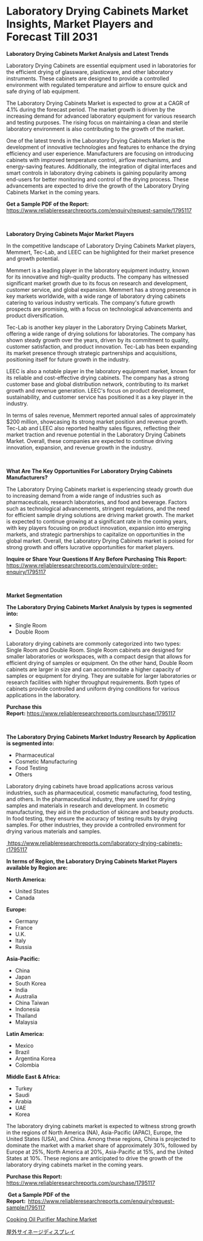 <p><h1>Laboratory Drying Cabinets Market Insights, Market Players and Forecast Till 2031</h1></p><p><strong>Laboratory Drying Cabinets Market Analysis and Latest Trends</strong></p>
<p><p>Laboratory Drying Cabinets are essential equipment used in laboratories for the efficient drying of glassware, plasticware, and other laboratory instruments. These cabinets are designed to provide a controlled environment with regulated temperature and airflow to ensure quick and safe drying of lab equipment.</p><p>The Laboratory Drying Cabinets Market is expected to grow at a CAGR of 4.1% during the forecast period. The market growth is driven by the increasing demand for advanced laboratory equipment for various research and testing purposes. The rising focus on maintaining a clean and sterile laboratory environment is also contributing to the growth of the market.</p><p>One of the latest trends in the Laboratory Drying Cabinets Market is the development of innovative technologies and features to enhance the drying efficiency and user experience. Manufacturers are focusing on introducing cabinets with improved temperature control, airflow mechanisms, and energy-saving features. Additionally, the integration of digital interfaces and smart controls in laboratory drying cabinets is gaining popularity among end-users for better monitoring and control of the drying process. These advancements are expected to drive the growth of the Laboratory Drying Cabinets Market in the coming years.</p></p>
<p><strong>Get a Sample PDF of the Report:&nbsp;</strong> <a href="https://www.reliableresearchreports.com/enquiry/request-sample/1795117">https://www.reliableresearchreports.com/enquiry/request-sample/1795117</a></p>
<p>&nbsp;</p>
<p><strong>Laboratory Drying Cabinets Major Market Players</strong></p>
<p><p>In the competitive landscape of Laboratory Drying Cabinets Market players, Memmert, Tec-Lab, and LEEC can be highlighted for their market presence and growth potential. </p><p>Memmert is a leading player in the laboratory equipment industry, known for its innovative and high-quality products. The company has witnessed significant market growth due to its focus on research and development, customer service, and global expansion. Memmert has a strong presence in key markets worldwide, with a wide range of laboratory drying cabinets catering to various industry verticals. The company's future growth prospects are promising, with a focus on technological advancements and product diversification.</p><p>Tec-Lab is another key player in the Laboratory Drying Cabinets Market, offering a wide range of drying solutions for laboratories. The company has shown steady growth over the years, driven by its commitment to quality, customer satisfaction, and product innovation. Tec-Lab has been expanding its market presence through strategic partnerships and acquisitions, positioning itself for future growth in the industry.</p><p>LEEC is also a notable player in the laboratory equipment market, known for its reliable and cost-effective drying cabinets. The company has a strong customer base and global distribution network, contributing to its market growth and revenue generation. LEEC's focus on product development, sustainability, and customer service has positioned it as a key player in the industry.</p><p>In terms of sales revenue, Memmert reported annual sales of approximately $200 million, showcasing its strong market position and revenue growth. Tec-Lab and LEEC also reported healthy sales figures, reflecting their market traction and revenue potential in the Laboratory Drying Cabinets Market. Overall, these companies are expected to continue driving innovation, expansion, and revenue growth in the industry.</p></p>
<p>&nbsp;</p>
<p><strong>What Are The Key Opportunities For Laboratory Drying Cabinets Manufacturers?</strong></p>
<p><p>The Laboratory Drying Cabinets market is experiencing steady growth due to increasing demand from a wide range of industries such as pharmaceuticals, research laboratories, and food and beverage. Factors such as technological advancements, stringent regulations, and the need for efficient sample drying solutions are driving market growth. The market is expected to continue growing at a significant rate in the coming years, with key players focusing on product innovation, expansion into emerging markets, and strategic partnerships to capitalize on opportunities in the global market. Overall, the Laboratory Drying Cabinets market is poised for strong growth and offers lucrative opportunities for market players.</p></p>
<p><strong>Inquire or Share Your Questions If Any Before Purchasing This Report:</strong> <a href="https://www.reliableresearchreports.com/enquiry/pre-order-enquiry/1795117">https://www.reliableresearchreports.com/enquiry/pre-order-enquiry/1795117</a></p>
<p>&nbsp;</p>
<p><strong>Market Segmentation</strong></p>
<p><strong>The Laboratory Drying Cabinets Market Analysis by types is segmented into:</strong></p>
<p><ul><li>Single Room</li><li>Double Room</li></ul></p>
<p><p>Laboratory drying cabinets are commonly categorized into two types: Single Room and Double Room. Single Room cabinets are designed for smaller laboratories or workspaces, with a compact design that allows for efficient drying of samples or equipment. On the other hand, Double Room cabinets are larger in size and can accommodate a higher capacity of samples or equipment for drying. They are suitable for larger laboratories or research facilities with higher throughput requirements. Both types of cabinets provide controlled and uniform drying conditions for various applications in the laboratory.</p></p>
<p><strong>Purchase this Report:&nbsp;</strong><a href="https://www.reliableresearchreports.com/purchase/1795117">https://www.reliableresearchreports.com/purchase/1795117</a></p>
<p>&nbsp;</p>
<p><strong>The Laboratory Drying Cabinets Market Industry Research by Application is segmented into:</strong></p>
<p><ul><li>Pharmaceutical</li><li>Cosmetic Manufacturing</li><li>Food Testing</li><li>Others</li></ul></p>
<p><p>Laboratory drying cabinets have broad applications across various industries, such as pharmaceutical, cosmetic manufacturing, food testing, and others. In the pharmaceutical industry, they are used for drying samples and materials in research and development. In cosmetic manufacturing, they aid in the production of skincare and beauty products. In food testing, they ensure the accuracy of testing results by drying samples. For other industries, they provide a controlled environment for drying various materials and samples.</p></p>
<p><a href="https://www.reliableresearchreports.com/laboratory-drying-cabinets-r1795117">&nbsp;https://www.reliableresearchreports.com/laboratory-drying-cabinets-r1795117</a></p>
<p><strong>In terms of Region, the Laboratory Drying Cabinets Market Players available by Region are:</strong></p>
<p>
    <p> <strong> North America: </strong>
        <ul>
            <li>United States</li>
            <li>Canada</li>
        </ul>
        </p> 
    <p> <strong> Europe: </strong>
        <ul>
            <li>Germany</li>
            <li>France</li>
            <li>U.K.</li>
            <li>Italy</li>
            <li>Russia</li>
        </ul>
        </p> 
    <p> <strong> Asia-Pacific: </strong>
        <ul>
            <li>China</li>
            <li>Japan</li>
            <li>South Korea</li>
            <li>India</li>
            <li>Australia</li>
            <li>China Taiwan</li>
            <li>Indonesia</li>
            <li>Thailand</li>
            <li>Malaysia</li>
        </ul>
        </p> 
    <p> <strong> Latin America: </strong>
        <ul>
            <li>Mexico</li>
            <li>Brazil</li>
            <li>Argentina Korea</li>
            <li>Colombia</li>
        </ul>
        </p> 
    <p> <strong> Middle East & Africa: </strong>
        <ul>
            <li>Turkey</li>
            <li>Saudi</li>
            <li>Arabia</li>
            <li>UAE</li>
            <li>Korea</li>
        </ul>
    </p>
    </p>
<p><p>The laboratory drying cabinets market is expected to witness strong growth in the regions of North America (NA), Asia-Pacific (APAC), Europe, the United States (USA), and China. Among these regions, China is projected to dominate the market with a market share of approximately 30%, followed by Europe at 25%, North America at 20%, Asia-Pacific at 15%, and the United States at 10%. These regions are anticipated to drive the growth of the laboratory drying cabinets market in the coming years.</p></p>
<p><strong>Purchase this Report: </strong><a href="https://www.reliableresearchreports.com/purchase/1795117">https://www.reliableresearchreports.com/purchase/1795117</a></p>
<p>&nbsp;<strong>Get a Sample PDF of the Report:&nbsp;&nbsp;</strong><a href="https://www.reliableresearchreports.com/enquiry/request-sample/1795117">https://www.reliableresearchreports.com/enquiry/request-sample/1795117</a></p>
<p><strong></strong></p>
<p><p><a href="https://github.com/brenzgnarento/Market-Research-Report-List-2/blob/main/cooking-oil-purifier-machine-market.md">Cooking Oil Purifier Machine Market</a></p><p><a href="https://github.com/Sophiaard2003/Market-Research-Report-List-1/blob/main/724634932116.md">屋外サイネージディスプレイ</a></p></p>